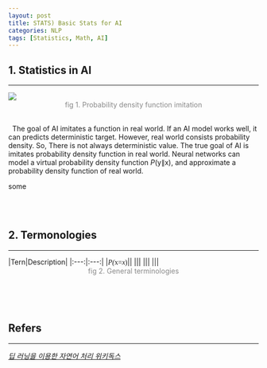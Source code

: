 ```yaml
---
layout: post
title: STATS) Basic Stats for AI
categories: NLP
tags: [Statistics, Math, AI]
---
```

## 1. Statistics in AI
<hr>

<img src = "https://user-images.githubusercontent.com/80208196/216513932-a4426d31-87e2-4437-80da-327b137aa623.png">
<center><span style = "opacity:0.5">fig 1. Probability density function imitation</span></center><br/>

&nbsp;&nbsp;The goal of AI imitates a function in real world. If an AI model works well, it can predicts deterministic target. However, real world consists probability density. So, There is not always deterministic value. The true goal of AI is imitates probability density function in real world. Neural networks can model a virtual probability density function $P(\mathrm{y}\| \mathrm{x})$, and approximate a probability density function of real world.

some 


<br/><br/>

## 2. Termonologies
<hr>
|Tern|Description|
|:---:|:---:|
|<font face = "Cambria Math"><i>P(</i>x=<i>x</i>)</font>||
|<font face = "Cambria Math"><i></i></font>||
|<font face = "Cambria Math"><i></i></font>||
|<font face = "Cambria Math"><i></i></font>||

<center><span style = "opacity:0.5">fig 2. General terminologies</span></center><br/>

<br/><br/>

## Refers
<hr>
<a href = "https://wikidocs.net/book/2155"><i>딥 러닝을 이용한 자연어 처리 위키독스</i> </a><br/>